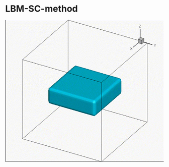 # LBM-SC-method

![animation result](https://github.com/GeCao/LBM-SC-method/blob/master/result.gif)
